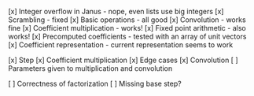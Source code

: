 [x] Integer overflow in Janus - nope, even lists use big integers
[x] Scrambling - fixed
[x] Basic operations - all good
[x] Convolution - works fine
[x] Coefficient multiplication - works!
[x] Fixed point arithmetic - also works!
[x] Precomputed coefficients - tested with an array of unit vectors
[x] Coefficient representation - current representation seems to work

[x] Step
    [x] Coefficient multiplication
        [x] Edge cases
    [x] Convolution
    [ ] Parameters given to multiplication and convolution


[ ] Correctness of factorization
[ ] Missing base step?
